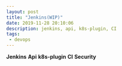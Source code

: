 ```yaml
---
layout: post
title: "Jenkins(WIP)"
date: 2019-11-28 20:10:06
description: jenkins, api, k8s-plugin, CI 
tags:
 - devops
---
```

**Jenkins**
**Api**
**k8s-plugin**
**CI**
**Security**
